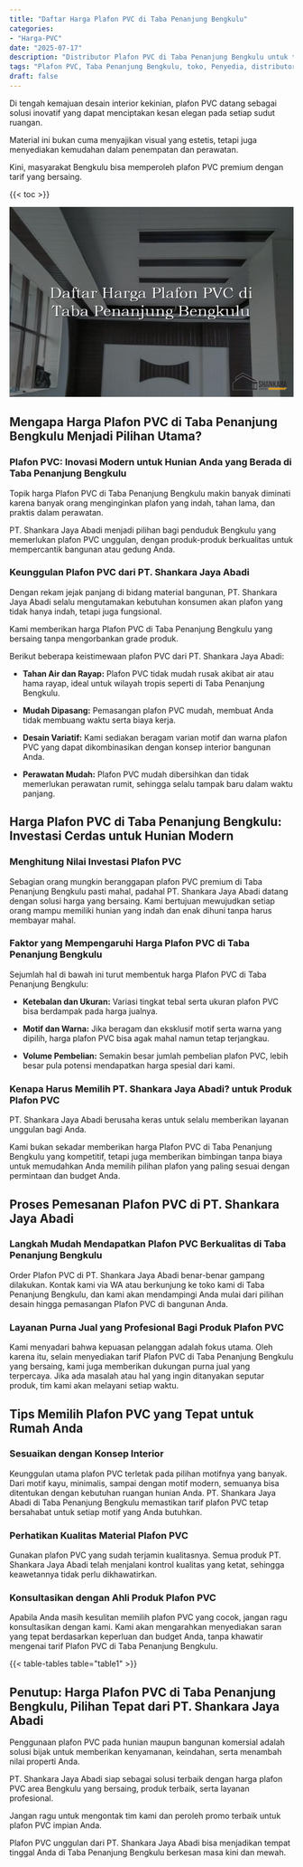 ```yaml
---
title: "Daftar Harga Plafon PVC di Taba Penanjung Bengkulu"
categories: 
- "Harga-PVC"
date: "2025-07-17"
description: "Distributor Plafon PVC di Taba Penanjung Bengkulu untuk tempat tinggal, office, serta gerai. Panel berkualitas, pilihan motif, warna modern, beserta layanan instalasi oleh tenaga ahli profesional serta kepastian resmi!|Jasa penyediaan Plafon PVC di Taba Penanjung Bengkulu untuk keperluan rumah, kantor, atau ritel, dengan panel terbaik dan pemasangan oleh teknisi profesional dan jaminan resmi.|Alternatif Plafon PVC di Taba Penanjung Bengkulu yang terbukti untuk rumah, kantor, serta gerai, bersama panel unggulan dan pemasangan oleh tenaga ahli ahli serta jaminan resmi.|Distribusi Plafon PVC di Taba Penanjung Bengkulu bagi hunian, office, serta gerai, dengan panel berkualitas dan instalasi oleh tenaga ahli profesional, lengkap dengan kepastian resmi.}"
tags: "Plafon PVC, Taba Penanjung Bengkulu, toko, Penyedia, distributor"
draft: false
---
```


Di tengah kemajuan desain interior kekinian, plafon PVC datang sebagai solusi inovatif yang dapat menciptakan kesan elegan pada setiap sudut ruangan.

Material ini bukan cuma menyajikan visual yang estetis, tetapi juga menyediakan kemudahan dalam penempatan dan perawatan.

Kini, masyarakat Bengkulu bisa memperoleh plafon PVC premium dengan tarif yang bersaing.

{{< toc >}}

![Daftar Harga Plafon PVC di Taba Penanjung Bengkulu](/images/Harga-PVC/Daftar-Harga-Plafon-PVC-di-Taba-Penanjung-Bengkulu.png)


## Mengapa Harga Plafon PVC di Taba Penanjung Bengkulu Menjadi Pilihan Utama?

### Plafon PVC: Inovasi Modern untuk Hunian Anda yang Berada di Taba Penanjung Bengkulu

Topik harga Plafon PVC di Taba Penanjung Bengkulu makin banyak diminati karena banyak orang menginginkan plafon yang indah, tahan lama, dan praktis dalam perawatan.

PT. Shankara Jaya Abadi menjadi pilihan bagi penduduk Bengkulu yang memerlukan plafon PVC unggulan, dengan produk-produk berkualitas untuk mempercantik bangunan atau gedung Anda.

### Keunggulan Plafon PVC dari PT. Shankara Jaya Abadi

Dengan rekam jejak panjang di bidang material bangunan, PT. Shankara Jaya Abadi selalu mengutamakan kebutuhan konsumen akan plafon yang tidak hanya indah, tetapi juga fungsional.

Kami memberikan harga Plafon PVC di Taba Penanjung Bengkulu yang bersaing tanpa mengorbankan grade produk.

Berikut beberapa keistimewaan plafon PVC dari PT. Shankara Jaya Abadi:

- **Tahan Air dan Rayap:** Plafon PVC tidak mudah rusak akibat air atau hama rayap, ideal untuk wilayah tropis seperti di Taba Penanjung Bengkulu.

- **Mudah Dipasang:** Pemasangan plafon PVC mudah, membuat Anda tidak membuang waktu serta biaya kerja.

- **Desain Variatif:** Kami sediakan beragam varian motif dan warna plafon PVC yang dapat dikombinasikan dengan konsep interior bangunan Anda.

- **Perawatan Mudah:** Plafon PVC mudah dibersihkan dan tidak memerlukan perawatan rumit, sehingga selalu tampak baru dalam waktu panjang.

## Harga Plafon PVC di Taba Penanjung Bengkulu: Investasi Cerdas untuk Hunian Modern

### Menghitung Nilai Investasi Plafon PVC

Sebagian orang mungkin beranggapan plafon PVC premium di Taba Penanjung Bengkulu pasti mahal, padahal PT. Shankara Jaya Abadi datang dengan solusi harga yang bersaing. Kami bertujuan mewujudkan setiap orang mampu memiliki hunian yang indah dan enak dihuni tanpa harus membayar mahal.

### Faktor yang Mempengaruhi Harga Plafon PVC di Taba Penanjung Bengkulu

Sejumlah hal di bawah ini turut membentuk harga Plafon PVC di Taba Penanjung Bengkulu:

- **Ketebalan dan Ukuran:** Variasi tingkat tebal serta ukuran plafon PVC bisa berdampak pada harga jualnya.

- **Motif dan Warna:** Jika beragam dan eksklusif motif serta warna yang dipilih, harga plafon PVC bisa agak mahal namun tetap terjangkau.

- **Volume Pembelian:** Semakin besar jumlah pembelian plafon PVC, lebih besar pula potensi mendapatkan harga spesial dari kami.

### Kenapa Harus Memilih PT. Shankara Jaya Abadi? untuk Produk Plafon PVC

PT. Shankara Jaya Abadi berusaha keras untuk selalu memberikan layanan unggulan bagi Anda.

Kami bukan sekadar memberikan harga Plafon PVC di Taba Penanjung Bengkulu yang kompetitif, tetapi juga memberikan bimbingan tanpa biaya untuk memudahkan Anda memilih pilihan plafon yang paling sesuai dengan permintaan dan budget Anda.

## Proses Pemesanan Plafon PVC di PT. Shankara Jaya Abadi

### Langkah Mudah Mendapatkan Plafon PVC Berkualitas di Taba Penanjung Bengkulu

Order Plafon PVC di PT. Shankara Jaya Abadi benar-benar gampang dilakukan. Kontak kami via WA atau berkunjung ke toko kami di Taba Penanjung Bengkulu, dan kami akan mendampingi Anda mulai dari pilihan desain hingga pemasangan Plafon PVC di bangunan Anda.

### Layanan Purna Jual yang Profesional Bagi Produk Plafon PVC

Kami menyadari bahwa kepuasan pelanggan adalah fokus utama. Oleh karena itu, selain menyediakan tarif Plafon PVC di Taba Penanjung Bengkulu yang bersaing, kami juga memberikan dukungan purna jual yang terpercaya. Jika ada masalah atau hal yang ingin ditanyakan seputar produk, tim kami akan melayani setiap waktu.

## Tips Memilih Plafon PVC yang Tepat untuk Rumah Anda

### Sesuaikan dengan Konsep Interior

Keunggulan utama plafon PVC terletak pada pilihan motifnya yang banyak. Dari motif kayu, minimalis, sampai dengan motif modern, semuanya bisa ditentukan dengan kebutuhan ruangan hunian Anda. PT. Shankara Jaya Abadi di Taba Penanjung Bengkulu memastikan tarif plafon PVC tetap bersahabat untuk setiap motif yang Anda butuhkan.

### Perhatikan Kualitas Material Plafon PVC

Gunakan plafon PVC yang sudah terjamin kualitasnya. Semua produk PT. Shankara Jaya Abadi telah menjalani kontrol kualitas yang ketat, sehingga keawetannya tidak perlu dikhawatirkan.

### Konsultasikan dengan Ahli Produk Plafon PVC

Apabila Anda masih kesulitan memilih plafon PVC yang cocok, jangan ragu konsultasikan dengan kami. Kami akan mengarahkan menyediakan saran yang tepat berdasarkan keperluan dan budget Anda, tanpa khawatir mengenai tarif Plafon PVC di Taba Penanjung Bengkulu.

{{< table-tables table="table1" >}}

## Penutup: Harga Plafon PVC di Taba Penanjung Bengkulu, Pilihan Tepat dari PT. Shankara Jaya Abadi

Penggunaan plafon PVC pada hunian maupun bangunan komersial adalah solusi bijak untuk memberikan kenyamanan, keindahan, serta menambah nilai properti Anda.

PT. Shankara Jaya Abadi siap sebagai solusi terbaik dengan harga plafon PVC area Bengkulu yang bersaing, produk terbaik, serta layanan profesional.

Jangan ragu untuk mengontak tim kami dan peroleh promo terbaik untuk plafon PVC impian Anda.

Plafon PVC unggulan dari PT. Shankara Jaya Abadi bisa menjadikan tempat tinggal Anda di Taba Penanjung Bengkulu berkesan masa kini dan mewah.